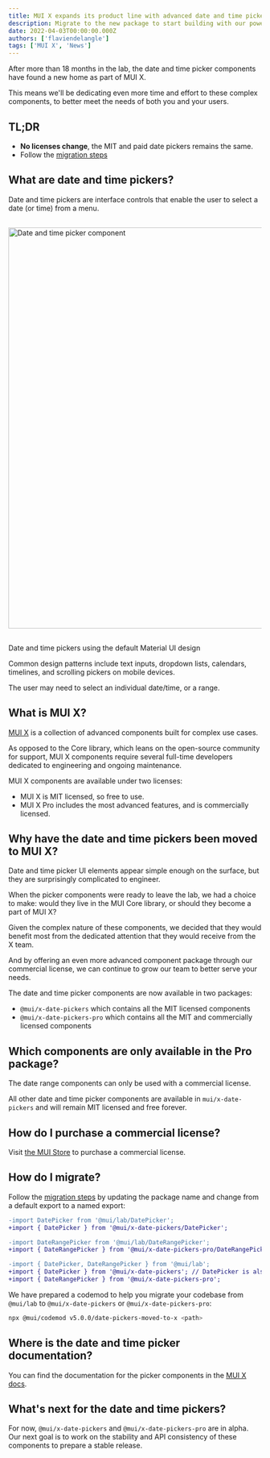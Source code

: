 ```yaml
---
title: MUI X expands its product line with advanced date and time picker components
description: Migrate to the new package to start building with our powerful date and time pickers, now part of MUI X.
date: 2022-04-03T00:00:00.000Z
authors: ['flaviendelangle']
tags: ['MUI X', 'News']
---
```


After more than 18 months in the lab, the date and time picker components have found a new home as part of MUI X.

This means we'll be dedicating even more time and effort to these complex components, to better meet the needs of both you and your users.

## TL;DR

- **No licenses change**, the MIT and paid date pickers remains the same.
- Follow the [migration steps](/x/react-date-pickers/migration-lab/)

## What are date and time pickers?

Date and time pickers are interface controls that enable the user to select a date (or time) from a menu.

<img src="/static/blog/lab-date-pickers-to-mui-x/date-time-picker.png" style="width: 796px; margin-top: 16px; margin-bottom: 16px;" alt="Date and time picker component" />

<p class="blog-description">Date and time pickers using the default Material UI design</p>

Common design patterns include text inputs, dropdown lists, calendars, timelines, and scrolling pickers on mobile devices.

The user may need to select an individual date/time, or a range.

## What is MUI X?

[MUI X](/x/) is a collection of advanced components built for complex use cases.

As opposed to the Core library, which leans on the open-source community for support, MUI X components require several full-time developers dedicated to engineering and ongoing maintenance.

MUI X components are available under two licenses:

- MUI X is MIT licensed, so free to use.
- MUI X Pro includes the most advanced features, and is commercially licensed.

## Why have the date and time pickers been moved to MUI X?

Date and time picker UI elements appear simple enough on the surface, but they are surprisingly complicated to engineer.

When the picker components were ready to leave the lab, we had a choice to make: would they live in the MUI Core library, or should they become a part of MUI X?

Given the complex nature of these components, we decided that they would benefit most from the dedicated attention that they would receive from the X team.

And by offering an even more advanced component package through our commercial license, we can continue to grow our team to better serve your needs.

The date and time picker components are now available in two packages:

- `@mui/x-date-pickers` which contains all the MIT licensed components
- `@mui/x-date-pickers-pro` which contains all the MIT and commercially licensed components

## Which components are only available in the Pro package?

The date range components can only be used with a commercial license.

All other date and time picker components are available in `mui/x-date-pickers` and will remain MIT licensed and free forever.

## How do I purchase a commercial license?

Visit [the MUI Store](https://mui.com/store/items/material-ui-pro/) to purchase a commercial license.

## How do I migrate?

Follow the [migration steps](/x/react-date-pickers/migration-lab/) by updating the package name and change from a default export to a named export:

```diff
-import DatePicker from '@mui/lab/DatePicker';
+import { DatePicker } from '@mui/x-date-pickers/DatePicker';

-import DateRangePicker from '@mui/lab/DateRangePicker';
+import { DateRangePicker } from '@mui/x-date-pickers-pro/DateRangePicker';

-import { DatePicker, DateRangePicker } from '@mui/lab';
+import { DatePicker } from '@mui/x-date-pickers'; // DatePicker is also available in `@mui/x-date-pickers-pro`
+import { DateRangePicker } from '@mui/x-date-pickers-pro';
```

We have prepared a codemod to help you migrate your codebase from `@mui/lab` to `@mui/x-date-pickers` or `@mui/x-date-pickers-pro`:

```sh
npx @mui/codemod v5.0.0/date-pickers-moved-to-x <path>
```

## Where is the date and time picker documentation?

You can find the documentation for the picker components in the [MUI X docs](https://mui.com/x/react-date-pickers/).

## What's next for the date and time pickers?

For now, `@mui/x-date-pickers` and `@mui/x-date-pickers-pro` are in alpha.
Our next goal is to work on the stability and API consistency of these components to prepare a stable release.
